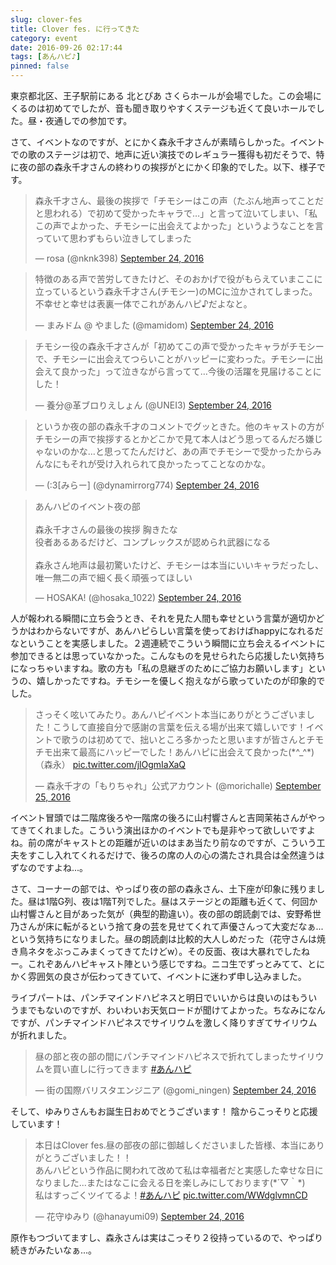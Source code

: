```yaml
---
slug: clover-fes
title: Clover fes. に行ってきた
category: event
date: 2016-09-26 02:17:44
tags: [あんハピ♪]
pinned: false
---
```


東京都北区、王子駅前にある 北とぴあ さくらホールが会場でした。この会場にくるのは初めてでしたが、音も聞き取りやすくステージも近くて良いホールでした。昼・夜通しでの参加です。

さて、イベントなのですが、とにかく森永千才さんが素晴らしかった。イベントでの歌のステージは初で、地声に近い演技でのレギュラー獲得も初だそうで、特に夜の部の森永千才さんの終わりの挨拶がとにかく印象的でした。以下、様子です。

<blockquote class="twitter-tweet" data-lang="en"><p lang="ja" dir="ltr">森永千才さん、最後の挨拶で「チモシーはこの声（たぶん地声ってことだと思われる）で初めて受かったキャラで…」と言って泣いてしまい、「私この声でよかった、チモシーに出会えてよかった」というようなことを言っていて思わずもらい泣きしてしまった</p>&mdash; rosa (@nknk398) <a href="https://twitter.com/nknk398/status/779648807248080896">September 24, 2016</a></blockquote>
<script async src="//platform.twitter.com/widgets.js" charset="utf-8"></script>

<blockquote class="twitter-tweet" data-lang="en"><p lang="ja" dir="ltr">特徴のある声で苦労してきたけど、そのおかげで役がもらえていまここに立っているという森永千才さん(チモシー)のMCに泣かされてしまった。不幸せと幸せは表裏一体でこれがあんハピ♪だよなと。</p>&mdash; まみドム @ やました (@mamidom) <a href="https://twitter.com/mamidom/status/779651618543316992">September 24, 2016</a></blockquote>
<script async src="//platform.twitter.com/widgets.js" charset="utf-8"></script>

<blockquote class="twitter-tweet" data-lang="en"><p lang="ja" dir="ltr">チモシー役の森永千才さんが「初めてこの声で受かったキャラがチモシーで、チモシーに出会えてつらいことがハッピーに変わった。チモシーに出会えて良かった」って泣きながら言ってて…今後の活躍を見届けることにした！</p>&mdash; 養分@革ブロりえ‌‍‌‍​しょん (@UNEI3) <a href="https://twitter.com/UNEI3/status/779657211899355136">September 24, 2016</a></blockquote>
<script async src="//platform.twitter.com/widgets.js" charset="utf-8"></script>

<blockquote class="twitter-tweet" data-lang="en"><p lang="ja" dir="ltr">というか夜の部の森永千才のコメントでグッときた。他のキャストの方がチモシーの声で挨拶するとかどこかで見て本人はどう思ってるんだろ嫌じゃないのかな…と思ってたんだけど、あの声でチモシーで受かったからみんなにもそれが受け入れられて良かったってことなのかな。</p>&mdash; (:3[みらー] (@dynamirrorg774) <a href="https://twitter.com/dynamirrorg774/status/779666900120772608">September 24, 2016</a></blockquote>
<script async src="//platform.twitter.com/widgets.js" charset="utf-8"></script>

<blockquote class="twitter-tweet" data-lang="en"><p lang="ja" dir="ltr">あんハピのイベント夜の部<br><br>森永千才さんの最後の挨拶 胸きたな<br>役者あるあるだけど、コンプレックスが認められ武器になる<br><br>森永さん地声は最初驚いたけど、チモシーは本当にいいキャラだったし、唯一無二の声で細く長く頑張ってほしい</p>&mdash; HOSAKA! (@hosaka_1022) <a href="https://twitter.com/hosaka_1022/status/779672996805873665">September 24, 2016</a></blockquote>
<script async src="//platform.twitter.com/widgets.js" charset="utf-8"></script>

人が報われる瞬間に立ち会うとき、それを見た人間も幸せという言葉が適切かどうかはわからないですが、あんハピらしい言葉を使っておけばhappyになれるだなということを実感しました。２週連続でこういう瞬間に立ち会えるイベントに参加できるとは思っていなかった。こんなものを見せられたら応援したい気持ちになっちゃいますね。歌の方も「私の息継ぎのためにご協力お願いします」というの、嬉しかったですね。チモシーを優しく抱えながら歌っていたのが印象的でした。

<blockquote class="twitter-tweet" data-lang="en"><p lang="ja" dir="ltr">さっそく呟いてみたり。あんハピイベント本当にありがとうございました！こうして直接自分で感謝の言葉を伝える場が出来て嬉しいです！イベントで歌うのは初めてで、拙いところ多かったと思いますが皆さんとチモチモ出来て最高にハッピーでした！あんハピに出会えて良かった(*^_^*)（森永） <a href="https://t.co/jlOgmIaXaQ">pic.twitter.com/jlOgmIaXaQ</a></p>&mdash; 森永千才の「もりちゃれ」公式アカウント (@morichalle) <a href="https://twitter.com/morichalle/status/779958227890950144">September 25, 2016</a></blockquote>
<script async src="//platform.twitter.com/widgets.js" charset="utf-8"></script>

イベント冒頭では二階席後ろや一階席の後ろに山村響さんと吉岡茉祐さんがやってきてくれました。こういう演出ほかのイベントでも是非やって欲しいですよね。前の席がキャストとの距離が近いのはまあ当たり前なのですが、こういう工夫をすこし入れてくれるだけで、後ろの席の人の心の満たされ具合は全然違うはずなのですよね...。

さて、コーナーの部では、やっぱり夜の部の森永さん、土下座が印象に残りました。昼は1階G列、夜は1階T列でした。昼はステージとの距離も近くて、何回か山村響さんと目があった気が（典型的勘違い）。夜の部の朗読劇では、安野希世乃さんが床に転がるという捨て身の芸を見せてくれて声優さんって大変だなぁ...という気持ちになりました。昼の朗読劇は比較的大人しめだった（花守さんは焼き鳥ネタをぶっこみまくってきてたけどw）。その反面、夜は大暴れでしたねー。これぞあんハピキャスト陣という感じですね。ニコ生でずっとみてて、とにかく雰囲気の良さが伝わってきていて、イベントに迷わず申し込みました。

ライブパートは、パンチマインドハピネスと明日でいいからは良いのはもういうまでもないのですが、わいわいお天気ロードが聞けてよかった。ちなみになんですが、パンチマインドハピネスでサイリウムを激しく降りすぎてサイリウムが折れました。

<blockquote class="twitter-tweet" data-lang="en"><p lang="ja" dir="ltr">昼の部と夜の部の間にパンチマインドハピネスで折れてしまったサイリウムを買い直しに行ってきます <a href="https://twitter.com/hashtag/%E3%81%82%E3%82%93%E3%83%8F%E3%83%94?src=hash">#あんハピ</a></p>&mdash; 街の国際バリスタエンジニア (@gomi_ningen) <a href="https://twitter.com/gomi_ningen/status/779593416720076801">September 24, 2016</a></blockquote>
<script async src="//platform.twitter.com/widgets.js" charset="utf-8"></script>

そして、ゆみりさんもお誕生日おめでとうございます！ 陰からこっそりと応援しています！

<blockquote class="twitter-tweet" data-lang="en"><p lang="ja" dir="ltr">本日はClover fes.昼の部夜の部に御越しくださいました皆様、本当にありがとうございました！！<br>あんハピという作品に関われて改めて私は幸福者だと実感した幸せな日になりました...またはなこに会える日を楽しみにしております(*´▽｀*)<br>私はすっごくツイてるよ！<a href="https://twitter.com/hashtag/%E3%81%82%E3%82%93%E3%83%8F%E3%83%94?src=hash">#あんハピ</a> <a href="https://t.co/WWdglvmnCD">pic.twitter.com/WWdglvmnCD</a></p>&mdash; 花守ゆみり (@hanayumi09) <a href="https://twitter.com/hanayumi09/status/779666221604098048">September 24, 2016</a></blockquote>
<script async src="//platform.twitter.com/widgets.js" charset="utf-8"></script>

原作もつづいてますし、森永さんは実はこっそり２役持っているので、やっぱり続きがみたいなぁ...。

